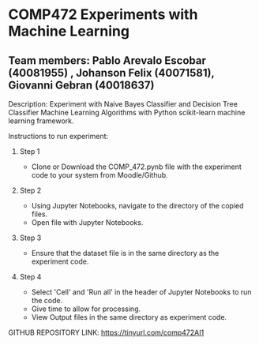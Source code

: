 # COMP472 Experiments with Machine Learning 

## Team members: Pablo Arevalo Escobar (40081955) , Johanson Felix (40071581), Giovanni Gebran (40018637)

Description: Experiment with Naive Bayes Classifier and Decision Tree Classifier Machine Learning Algorithms with Python scikit-learn machine learning framework.

Instructions to run experiment: 

1.  Step 1 
     * Clone or Download the COMP_472.pynb file with the experiment code to your system from Moodle/Github.
     
2.  Step 2
     * Using Jupyter Notebooks, navigate to the directory of the copied files.
     * Open file with Jupyter Notebooks.
     
3.  Step 3
     * Ensure that the dataset file is in the same directory as the experiment code.
     
4.  Step 4
     * Select 'Cell' and 'Run all' in the header of Jupyter Notebooks to run the code.
     * Give time to allow for processing.
     * View Output files in the same directory as experiment code.


GITHUB REPOSITORY LINK: https://tinyurl.com/comp472AI1
